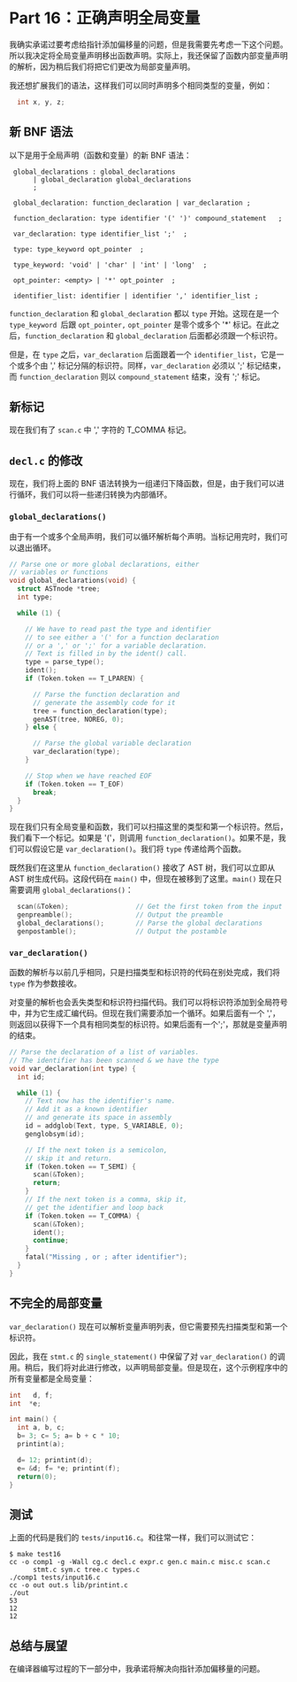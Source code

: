 # Part 16：正确声明全局变量

我确实承诺过要考虑给指针添加偏移量的问题，但是我需要先考虑一下这个问题。所以我决定将全局变量声明移出函数声明。实际上，我还保留了函数内部变量声明的解析，因为稍后我们将把它们更改为局部变量声明。

我还想扩展我们的语法，这样我们可以同时声明多个相同类型的变量，例如：

```c
  int x, y, z;
```

## 新 BNF 语法

以下是用于全局声明（函数和变量）的新 BNF 语法：

```
 global_declarations : global_declarations 
      | global_declaration global_declarations
      ;

 global_declaration: function_declaration | var_declaration ;

 function_declaration: type identifier '(' ')' compound_statement   ;

 var_declaration: type identifier_list ';'  ;

 type: type_keyword opt_pointer  ;
 
 type_keyword: 'void' | 'char' | 'int' | 'long'  ;
 
 opt_pointer: <empty> | '*' opt_pointer  ;
 
 identifier_list: identifier | identifier ',' identifier_list ;
```

`function_declaration`  和  `global_declaration`  都以 `type` 开始。这现在是一个`type_keyword `后跟 `opt_pointer,` `opt_pointer` 是零个或多个 '*' 标记。在此之后，`function_declaration` 和 `global_declaration` 后面都必须跟一个标识符。

但是，在 `type` 之后，`var_declaration` 后面跟着一个 `identifier_list`，它是一个或多个由 ',' 标记分隔的标识符。同样，`var_declaration` 必须以 ';' 标记结束，而 `function_declaration` 则以 `compound_statement` 结束，没有 ';' 标记。

## 新标记

现在我们有了 `scan.c` 中 ',' 字符的 T_COMMA 标记。

##  `decl.c` 的修改

现在，我们将上面的 BNF 语法转换为一组递归下降函数，但是，由于我们可以进行循环，我们可以将一些递归转换为内部循环。

### `global_declarations()`

由于有一个或多个全局声明，我们可以循环解析每个声明。当标记用完时，我们可以退出循环。

```c
// Parse one or more global declarations, either
// variables or functions
void global_declarations(void) {
  struct ASTnode *tree;
  int type;

  while (1) {

    // We have to read past the type and identifier
    // to see either a '(' for a function declaration
    // or a ',' or ';' for a variable declaration.
    // Text is filled in by the ident() call.
    type = parse_type();
    ident();
    if (Token.token == T_LPAREN) {

      // Parse the function declaration and
      // generate the assembly code for it
      tree = function_declaration(type);
      genAST(tree, NOREG, 0);
    } else {

      // Parse the global variable declaration
      var_declaration(type);
    }

    // Stop when we have reached EOF
    if (Token.token == T_EOF)
      break;
  }
}
```

现在我们只有全局变量和函数，我们可以扫描这里的类型和第一个标识符。然后，我们看下一个标记。如果是 '('，则调用 `function_declaration()`。如果不是，我们可以假设它是 `var_declaration()`。我们将 `type` 传递给两个函数。

既然我们在这里从 `function_declaration()` 接收了 AST 树，我们可以立即从 AST 树生成代码。这段代码在 `main()` 中，但现在被移到了这里。`main()` 现在只需要调用 `global_declarations()`：

```c
  scan(&Token);                 // Get the first token from the input
  genpreamble();                // Output the preamble
  global_declarations();        // Parse the global declarations
  genpostamble();               // Output the postamble
```

### `var_declaration()`

函数的解析与以前几乎相同，只是扫描类型和标识符的代码在别处完成，我们将 `type` 作为参数接收。

对变量的解析也会丢失类型和标识符扫描代码。我们可以将标识符添加到全局符号中，并为它生成汇编代码。但现在我们需要添加一个循环。如果后面有一个 ','，则返回以获得下一个具有相同类型的标识符。如果后面有一个';'，那就是变量声明的结束。

```c
// Parse the declaration of a list of variables.
// The identifier has been scanned & we have the type
void var_declaration(int type) {
  int id;

  while (1) {
    // Text now has the identifier's name.
    // Add it as a known identifier
    // and generate its space in assembly
    id = addglob(Text, type, S_VARIABLE, 0);
    genglobsym(id);

    // If the next token is a semicolon,
    // skip it and return.
    if (Token.token == T_SEMI) {
      scan(&Token);
      return;
    }
    // If the next token is a comma, skip it,
    // get the identifier and loop back
    if (Token.token == T_COMMA) {
      scan(&Token);
      ident();
      continue;
    }
    fatal("Missing , or ; after identifier");
  }
}
```

## 不完全的局部变量

`var_declaration()` 现在可以解析变量声明列表，但它需要预先扫描类型和第一个标识符。

因此，我在 `stmt.c` 的 `single_statement()` 中保留了对 `var_declaration()` 的调用。稍后，我们将对此进行修改，以声明局部变量。但是现在，这个示例程序中的所有变量都是全局变量：

```c
int   d, f;
int  *e;

int main() {
  int a, b, c;
  b= 3; c= 5; a= b + c * 10;
  printint(a);

  d= 12; printint(d);
  e= &d; f= *e; printint(f);
  return(0);
}
```

## 测试

上面的代码是我们的 `tests/input16.c`。和往常一样，我们可以测试它：

```
$ make test16
cc -o comp1 -g -Wall cg.c decl.c expr.c gen.c main.c misc.c scan.c
      stmt.c sym.c tree.c types.c
./comp1 tests/input16.c
cc -o out out.s lib/printint.c
./out
53
12
12
```

## 总结与展望

在编译器编写过程的下一部分中，我承诺将解决向指针添加偏移量的问题。